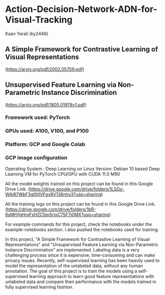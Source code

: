 # Action-Decision-Network-ADN-for-Visual-Tracking
Kaan Yarali (ky2446)
## A Simple Framework for Contrastive Learning of Visual Representations 
(https://arxiv.org/pdf/2002.05709.pdf) <br>
## Unsupervised Feature Learning via Non-Parametric Instance Discrimination 
(https://arxiv.org/pdf/1805.01978v1.pdf) <br>

### Framework used: PyTorch 
### GPUs used: A100, V100, and P100 
### Platform: GCP and Google Colab

### GCP image configuration
Operating System : Deep Learning on Linux
Version: Debian 10 based Deep Learning VM for PyTorch CPU/GPU with CUDA 11.0 M90

All the model weights trained on this project can be found in this Google Drive Link. 
(https://drive.google.com/drive/folders/1LSGz-WAi87WbF3gI0tIVFgv8V136nhv3?usp=sharing)

All the training logs on this project can be found in this Google Drive Link.
(https://drive.google.com/drive/folders/1bR-6sMhYgHrqFsHZCSm5rjxC75F7j0MX?usp=sharing)

For example commands for this project, check the notebooks under the example-notebooks section. I also pushed the notebooks used for training.


In this project, "A Simple Framework for Contrastive Learning of Visual Representations" and "Unsupervised Feature Learning via Non-Parametric Instance Discrimination" are implemented. Labeling data is a very challenging process since it is expensive, time-consuming and can make privacy issues. Recently, self-supervised learning has been heavily used to model the representation of the unlabeled data, without any human annotation. The goal of this project is to train the models using a self-supervised learning approach to learn good feature representations with unlabeled data and compare their performance with the models trained in fully supervised learning fashion. <br>
